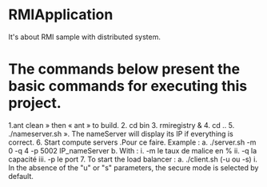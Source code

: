 # RMIApplication
It's about RMI sample with distributed system.

# The commands below present the basic commands for executing this project.
  1.ant clean »  then « ant » to build.
  2.	cd bin
  3.	rmiregistry &
  4.	cd ..
  5.	./nameserver.sh ». The nameServer will display its IP if everything is correct.
  6.	Start compute servers .Pour ce faire. Example : 
       a.	./server.sh -m 0 -q 4 -p 5002 IP_nameServer 
       b.	With : 
           i.	-m le taux de malice en %
          ii.	-q la capacité 
          iii.	-p le port
  7.	To start the load balancer :
        a.	 ./client.sh <operationfilename> (-u ou -s)
            i.	In the absence of the "u" or "s" parameters, the secure mode is selected by default.
